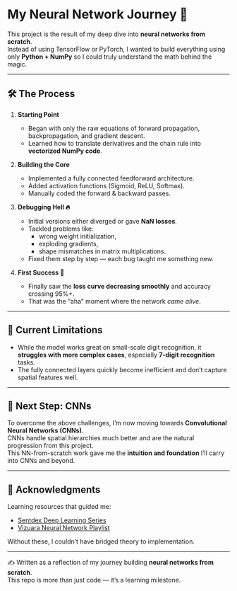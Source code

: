 # My Neural Network Journey 🚀

This project is the result of my deep dive into **neural networks from scratch**.  
Instead of using TensorFlow or PyTorch, I wanted to build everything using only **Python + NumPy** so I could truly understand the math behind the magic.

---

## 🛠️ The Process

1. **Starting Point**  
   - Began with only the raw equations of forward propagation, backpropagation, and gradient descent.  
   - Learned how to translate derivatives and the chain rule into **vectorized NumPy code**.  

2. **Building the Core**  
   - Implemented a fully connected feedforward architecture.  
   - Added activation functions (Sigmoid, ReLU, Softmax).  
   - Manually coded the forward & backward passes.  

3. **Debugging Hell 🔥**  
   - Initial versions either diverged or gave **NaN losses**.  
   - Tackled problems like:
     - wrong weight initialization,  
     - exploding gradients,  
     - shape mismatches in matrix multiplications.  
   - Fixed them step by step — each bug taught me something new.  

4. **First Success 🎉**  
   - Finally saw the **loss curve decreasing smoothly** and accuracy crossing 95%+.  
   - That was the “aha” moment where the network *came alive*.  

---

## 🚧 Current Limitations

- While the model works great on small-scale digit recognition, it **struggles with more complex cases**, especially **7-digit recognition** tasks.  
- The fully connected layers quickly become inefficient and don’t capture spatial features well.  

---

## 🔮 Next Step: CNNs

To overcome the above challenges, I’m now moving towards **Convolutional Neural Networks (CNNs)**.  
CNNs handle spatial hierarchies much better and are the natural progression from this project.  
This NN-from-scratch work gave me the **intuition and foundation** I’ll carry into CNNs and beyond.

---

## 🙏 Acknowledgments

Learning resources that guided me:  
- [Sentdex Deep Learning Series](https://www.youtube.com/playlist?list=PLQVvvaa0QuDcjD5BAw2DxE6OF2tius3V3)  
- [Vizuara Neural Network Playlist](https://www.youtube.com/playlist?list=PLPTV0NXA_ZSj6tNyn_UadmUeU3Q3oR-hu)  

Without these, I couldn’t have bridged theory to implementation.

---

✍️ Written as a reflection of my journey building **neural networks from scratch**.  
This repo is more than just code — it’s a learning milestone.  
